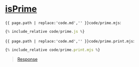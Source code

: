 # [isPrime](code.zip)

`{{ page.path | replace:'code.md','' }}code/prime.mjs`:

```js
{% include_relative code/prime.js %}
```

`{{ page.path | replace:'code.md','' }}code/prime.print.mjs`:

```js
{% include_relative code/prime.print.mjs %}
```

> [Response](response/prime.js)
